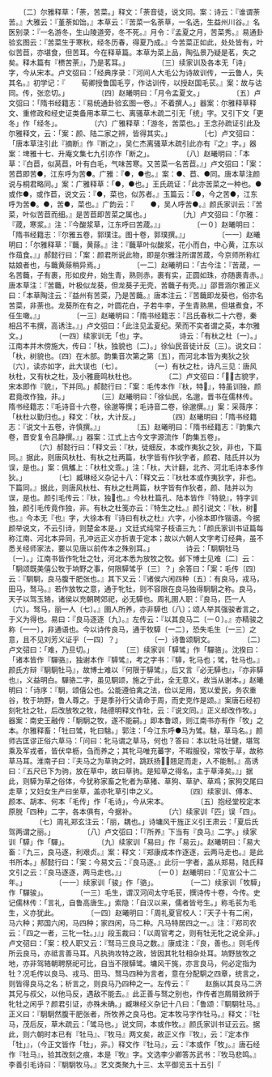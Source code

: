 <!-- { "loadSidebar": true } -->
　　〔二〕尔雅释草：「荼，苦菜。」释文：「荼音徒，说文同。案：诗云：『谁谓荼苦。』大雅云：『堇荼如饴。』本草云：『苦菜一名荼草，一名选，生益州川谷。』名医别录：『一名游冬，生山陵道旁，冬不死。』月令：『孟夏之月，苦菜秀。』易通卦验玄图云：『苦菜生于寒秋，经冬历春，得夏乃成。』今苦菜正如此，处处皆有，叶似苦苣，亦堪食，但苦耳。今在释草篇。本草为菜上品，陶弘景乃疑是茗，失之矣。释木篇有『槚苦荼』，乃是茗耳。」
　　
　　〔三〕续家训及各本无「诗」字，今从宋本。卢文弨曰：「经典序录：『河间人大毛公为诗故训传，一云鲁人，失其名。』初学记：『
　　荀卿授鲁国毛亨，作诂训传，以授赵国毛苌。』案：故与诂同。传，张恋切。」
　　
　　〔四〕赵曦明曰：「月令孟夏文。」
　　
　　〔五〕卢文弨曰：「隋书经籍志：『易统通卦验玄图一卷。』不着撰人。」器案：尔雅释草释文、重修政和经史证类备用本草二七、离骚草木疏二引无「统」字。又引下文「更冬」作「经冬」。
　　
　　〔六〕广雅释草：「游冬，苦菜也。」王念孙疏证引此及尔雅释文，云：「案：颜、陆二家之辨，皆得其实。」
　　
　　〔七〕卢文弨曰：「唐本草注引此『摘断』作『断之』，吴仁杰离骚草木疏引此亦有『之』字。」器案：埤雅十七、升庵文集七九引亦作「断之」。
　　
　　〔八〕赵曦明曰：「本草：『白苣，似莴苣，叶有白毛，气味苦寒。又苦菜一名苦苣。』」卢文弨曰：「案：苦苣即苦●，江东呼为苦●。广雅：『●，●也。』案：●、苣、●同。唐本草注颜说与桐君略同。」案：广雅释草：「●，●也。」王氏疏证：「此亦苦菜之一种也。●或作●，或作苣，说文云：『●，菜也，似苏者。』玉篇云：『●，今之苦●，江东呼为苦●。●，苦●，菜也。』广韵云：『
　　●，吴人呼苦●。』颜氏家训云：『苦菜，叶似苦苣而细。』是苦苣即苦菜之属也。」
　　
　　〔九〕卢文弨曰：「尔雅：『葴，寒浆。』注：『今酸浆草，江东呼曰苦葴。』」
　　
　　〔一０〕赵曦明曰：「隋书经籍志：『尔雅五卷，郭璞注。图十卷，郭璞撰。』」
　　
　　〔一一〕赵曦明曰：「尔雅释草：『蘵，黄蒢。』注：『蘵草叶似酸浆，花小而白，中心黄，江东以作葅食。』」郝懿行曰：「案：颜君所说此物，即是尔雅注所谓苦葴，今京师所称红姑娘者也，与蘵黄蒢稍异焉。」
　　
　　〔一二〕赵曦明曰：「古今注：『苦葴，一名苦蘵，子有裹，形如皮弁，始生青，熟则赤，裹有实，正圆如珠，亦随裹青赤。』唐本草注：『苦蘵，叶极似龙葵，但龙葵子无壳，苦蘵子有壳。』」邵晋涵尔雅正义曰：「本草陶注云：『益州有苦菜，乃是苦蘵。』唐本注云：『苦蘵即龙葵也，俗亦名苦菜，非荼也。龙葵所在有之，叶圆花白，子若牛李，子生青熟黑，但堪煮食，不任生噉。』」
　　
　　〔一三〕赵曦明曰：「隋书经籍志：『吕氏春秋二十六卷，秦相吕不韦撰，高诱注。』」卢文弨曰：「此注见孟夏纪。荣而不实者谓之英，本尔雅文。」
　　
　　〔一四〕续家训无「也」字。
　　
　　诗云：「有杕之杜〔一〕。」江南本并木傍施大，传曰：「杕，独貌也〔二〕。」徐仙民音徒计反〔三〕。说文曰：「杕，树貌也。〔四〕在木部。韵集音次第之第〔五〕，而河北本皆为夷狄之狄〔六〕，读亦如字，此大误也〔七〕。
　　
　　〔一〕有杕之杜，诗凡三见：唐风杕杜，又有杕之杜，及小雅鹿鸣杕杜也。
　　
　　〔二〕卢文弨曰：「，古貌字，宋本即作『貌』，下并同。」郝懿行曰：「案：毛传本作『杕，特』，特虽训独，颜君竟改作独，非。」
　　
　　〔三〕赵曦明曰：「徐仙民，名邈，晋书在儒林传。隋书经籍志：『毛诗音十六卷，徐邈等撰；毛诗音二卷，徐邈撰。』」案：采薇序：「杕杜以勤归也。」释文：「杕，大计反。」
　　
　　〔四〕赵曦明曰：「隋书经籍志：『说文十五卷，许慎撰。』」
　　
　　〔五〕赵曦明曰：「隋书经籍志：『韵集六卷，晋安复令吕静撰。』」器案：江式上古今文字源流作「韵集五卷」。
　　
　　〔六〕郝懿行曰：「释文云：『杕，徒细反，本或作夷狄之狄，非也，下篇同。』据此，则唐风杕杜、有杕之杜两篇，杕字皆有作狄字者，颜君、陆氏并以为误，是也。」案：佩觿上：「杕杜文乖。」注：「杕，大计翻，北齐、河北毛诗本多作狄。」
　　
　　〔七〕臧琳经义杂记十八：「释文云：『杕杜本或作夷狄字，非也。下篇同。』据此，则唐风杕杜、有杕之杜两篇，杕字皆有作狄者，颜、陆并以为误，是也。颜引毛传云：『杕，独也。』今杕杜篇孔、陆本皆作『特貌』，特字训独，颜引毛传竟作独，非。有杕之杜笺亦云：『特生之杜。』颜引说文：『杕，树也。』今本无『也』字，大徐本有『诗曰有杕之杜』六字，小徐本即作锴语。今据颜举说文，不云引诗，则楚金本是。」文廷式纯常子枝语三九：「颜氏家训书证篇每称江南、河北本异同，孔冲远正义亦折衷于定本；故以六朝人文字考订经典，虽不悉关经师家法，要以见唐以前传本之殊别耳。」
　　
　　诗云：「駉駉牡马〔一〕。」江南书皆作牝牡之牡，河北本悉为放牧之牧。邺下博士见难〔二〕云：「駉颂既美僖公牧于垧野之事，何限騲骘乎〔三〕？」余答曰：「案：毛传〔四〕云：『駉駉，良马腹干肥张也。』其下又云：『诸侯六闲四种〔五〕：有良马，戎马，田马，驽马。』若作放牧之意，通于牝牡，则不容限在良马独得駉駉之称。良马，天子以驾玉辂，诸侯以充朝聘郊祀，必无騲也。周礼圉人职：『良马，匹一人〔六〕。驽马，丽一人〔七〕。』圉人所养，亦非騲也〔八〕；颂人举其强骏者言之，于义为得也。易曰：『良马逐逐〔九〕。』左传云：『以其良马二〔一０〕。』亦精骏之称〔一一〕，非通语也。今以诗传良马，通于牧騲〔一二〕，恐失毛生〔一三〕之意，且不见刘芳义证乎〔一四〕？」
　　
　　〔一〕诗鲁颂駉文。
　　
　　〔二〕卢文弨曰：「难，乃旦切。」
　　
　　〔三〕续家训「騲骘」作「驒骆」。沈揆曰：「诸本皆作『驒骆』，独谢本作『騲骘』，考之字书：『騲，牝马也；骘，牡马也。』颜氏方辩『駉駉牡马』，故博士难以『何限于騲骘』，后又言『必无騲也』，『亦非騲也』，义益明白。驒骆二字，虽见駉颂，施之于此，全无意义，故当从谢本。」赵曦明曰：「诗序：『駉，颂僖公也。公能遵伯禽之法，俭以足用，宽以爱民，务农重谷，牧于垧野，鲁人尊之。于是季孙行父请命于周，而史克作是颂。』案唐石经初刻牝牡之牡，后改放牧之牧，陆德明释文作牡，云：『说文同。』正义却改作牧。」器案：南史王融传：「駉駉之牧，遂不能嗣。」即本鲁颂，则江南书亦有作「牧」之本。尔雅释畜：「牡曰骘，牝曰騇。」郭注：「今江东呼●马为骘。騇，草马名。」颜师古匡谬正俗六草马：「问曰：牝马谓之草马，何也？答曰：本以牡马壮健，堪驾乘及军戎者，皆伏皁枥，刍而养之；其牝马唯充蕃字，不暇服役，常牧于草，故称草马耳。淮南子曰：『夫马之为草驹之时，跳跃扬，翘足而走，人不能制。』高诱曰：『五尺已下为驹，放在草中，故曰草驹。是知草之得名，主于草泽矣。』」据此，则騲为草之俗体，今犹称家畜之牝者为草猪、草狗、草驴、草鸡；家狗交尾曰走草；又妇女生产曰坐草，盖亦牝草引申之义。
　　
　　〔四〕续家训、傅本、颜本、胡本、何本「毛传」作「毛诗」，今从宋本。
　　
　　〔五〕抱经堂校定本原脱「四种」二字，各本俱有，今据补。
　　
　　〔六〕续家训「匹」误「四」。
　　
　　〔七〕周礼郑玄注云：「丽，耦也。」诗墉风干旌正义引王肃云：「夏后氏驾两谓之丽。」
　　
　　〔八〕卢文弨曰：「『所养』下当有『良马』二字。」续家训「騲」作「驒」。
　　
　　〔九〕续家训「易曰」作「易云」。赵曦明曰：「易大畜：『九三，良马逐，利艰贞。』案：释文：『郑康成本作逐逐，云两马走也。』是此书所本。」郝懿行曰：「案：今易文云：『良马逐。』此衍一字者，盖从郑易，陆氏释文引之云：『良马逐逐，两马走也。』」
　　
　　〔一０〕赵曦明曰：「见宣公十二年。」
　　
　　〔一一〕续家训「骏」作「骆」。
　　
　　〔一二〕续家训「牧騲」作「驒骏」。
　　
　　〔一三〕毛生，谓汉河间太守毛苌，撰诗传十卷，今传。史记儒林传：「言礼，自鲁高唐生。」索隐：「自汉以来，儒者皆号生。」称毛苌为毛生，义亦犹此。
　　
　　〔一四〕赵曦明曰：「周礼夏官校人：『天子十有二闲，马六种；邦国六闲，马四种；家四闲，马二种。凡马特居四之一。』注：『郑司农云：「四之一者，三牝一牡。」』」段玉裁曰：「以周官考之，则有牡无牝之说全非。」卢文弨曰：「案：校人职又云：『驽马三良马之数。』康成注：『良，善也。』则毛传所云良马，亦祗言善马耳。凡执驹攻特之政，皆因其牝牡相杂处耳。垧野放牧之地，亦非驾辂朝聘祭祀可比，自当不限騲骘。墉风干旄，亦言良马，何必定指为牡？况毛传以良马、戎马、田马、驽马四种为言者，意在分配駉之四章，统言之，则皆得良马之名；析言之，则良马乃四种之一。左传云：『
　　赵旃以其良马二济其兄与叔父，以他马反，遇敌不能去。』此正善与驽之别也，作传者岂屑屑致辨于牝牡之闲乎？颜君引证，亦殊未确。」臧琳经义杂记十八曰：「鲁颂：『駉駉牡马。』正义曰：『駉駉然腹干肥张者，所牧养之良马也。定本牧马字作牡马。』释文：『牡马，茂后反，草木疏云：「骘马也。」说文同，本或作牧。』颜氏家训书证云云。据此，则六朝时本已有『牡马』、『牧马』两文矣，故正义作『牧』，云：『定本作「牡」』，（今正文皆作「牡」，非。）释文作『牡马』，云：『本或作「牧」。』唐石经作『牡马』，验其改刻之痕，本是『牧』字。文选李少卿答苏武书：『牧马悲鸣。』李善引毛诗曰：『駉駉牧马。』艺文类聚九十三、太平御览五十五引『
